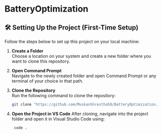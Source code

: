 # BatteryOptimization

## 🛠️ Setting Up the Project (First-Time Setup)

Follow the steps below to set up this project on your local machine:

1. **Create a Folder**  
   Choose a location on your system and create a new folder where you want to clone this repository.

2. **Open Command Prompt**  
   Navigate to the newly created folder and open Command Prompt or any terminal of your choice in that path.

3. **Clone the Repository**  
   Run the following command to clone the repository:
   ```bash
   git clone "https://github.com/MuskanShrestha58/BatteryOptimization.git"

4. **Open the Project in VS Code**
After cloning, navigate into the project folder and open it in Visual Studio Code using:

   ```bash
    code .
